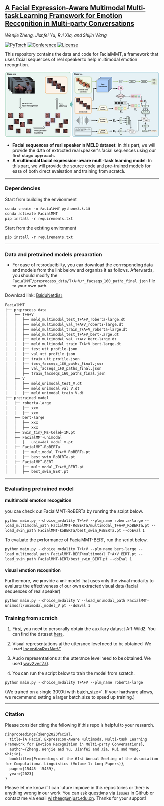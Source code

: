 ## [A Facial Expression-Aware Multimodal Multi-task Learning Framework for Emotion Recognition in Multi-party Conversations](https://aclanthology.org/2023.acl-long.861.pdf)

<i>Wenjie Zheng, Jianfei Yu, Rui Xia, and Shijin Wang</i>

<a href=" "><img alt="PyTorch" src="https://img.shields.io/badge/PyTorch-ee4c2c?logo=pytorch&logoColor=white"></a>
[![Conference](https://img.shields.io/badge/ACL-2023-green)](https://2023.aclweb.org/)
[![License](https://img.shields.io/badge/license-GPLv3-blue)](./LICENSE)
</div>

This repository contains the data and code for FacialMMT, a framework that uses facial sequences of real speaker to help multimodal emotion recognition.

![overview.png](utils/overview.jpg)
- **Facial sequences of real speaker in MELD dataset**: In this part, we will provide the data of extracted real speaker's facial sequences using our first-stage approach. 
- **A multimodal facial expression-aware multi-task learning model**: In this part, we will provide the source code and pre-trained models for ease of both direct evaluation and training from scratch.

***

### Dependencies

Start from building the environment
```
conda create -n FacialMMT python=3.8.15
conda activate FacialMMT
pip install -r requirements.txt
```

Start from the existing environment
```
pip install -r requirements.txt
```

***

### Data and pretrained models preparation

- For ease of reproducibility, you can download the corresponding data and models from the link below and organize it as follows. Afterwards, you should modify the `FacialMMT/preprocess_data/T+A+V/*_facseqs_160_paths_final.json` file to your own path.

Download link: [BaiduNetdisk](https://pan.baidu.com/s/1qBWIM34LU5pstlv6vBL8Gg?pwd=dr8p)
```
FacialMMT
├── preprocess_data
│   ├── T+A+V
│   │   ├── meld_multimodal_test_T+A+V_roberta-large.dt
│   │   ├── meld_multimodal_val_T+A+V_roberta-large.dt
│   │   ├── meld_multimodal_train_T+A+V_roberta-large.dt
│   │   ├── meld_multimodal_test_T+A+V_bert-large.dt
│   │   ├── meld_multimodal_val_T+A+V_bert-large.dt
│   │   ├── meld_multimodal_train_T+A+V_bert-large.dt
│   │   ├── test_utt_profile.json
│   │   ├── val_utt_profile.json
│   │   ├── train_utt_profile.json
│   │   ├── test_facseqs_160_paths_final.json
│   │   ├── val_facseqs_160_paths_final.json
│   │   ├── train_facseqs_160_paths_final.json 
│   ├── V
│   │   ├── meld_unimodal_test_V.dt
│   │   ├── meld_unimodal_val_V.dt
│   │   ├── meld_unimodal_train_V.dt
├── pretrained_model
│   ├── roberta-large
│   │   ├── xxx
│   │   ├── xxx
│   ├── bert-large
│   │   ├── xxx
│   │   ├── xxx
│   ├── Swin_tiny_Ms-Celeb-1M.pt
│   ├── FacialMMT-unimodal
│   │   ├── unimodal_model_V.pt
│   ├── FacialMMT-RoBERTa
│   │   ├── multimodal_T+A+V_RoBERTa.pt
│   │   ├── best_swin_RoBERTa.pt
│   ├── FacialMMT-BERT
│   │   ├── multimodal_T+A+V_BERT.pt
│   │   ├── best_swin_BERT.pt
```
***

### Evaluating pretrained model

#### multimodal emotion recognition
you can check our FacialMMT-RoBERTa by running the script below.
```
python main.py --choice_modality T+A+V --plm_name roberta-large --load_multimodal_path FacialMMT-RoBERTa/multimodal_T+A+V_RoBERTa.pt --load_swin_path FacialMMT-RoBERTa/best_swin_RoBERTa.pt --doEval 1
```

To evaluate the performance of FacialMMT-BERT, run the script below.
```
python main.py --choice_modality T+A+V --plm_name bert-large --load_multimodal_path FacialMMT-BERT/multimodal_T+A+V_BERT.pt --load_swin_path FacialMMT-BERT/best_swin_BERT.pt --doEval 1
```

#### visual emotion recognition

Furthermore, we provide a uni-model that uses only the visual modality to evaluate the effectiveness of our own extracted visual data (facial sequences of real speaker).
```
python main.py --choice_modality V --load_unimodal_path FacialMMT-unimodal/unimodal_model_V.pt --doEval 1
```

### Training from scratch
1. First, you need to personally obtain the auxiliary dataset Aff-Wild2. You can find the dataset [here](https://ibug.doc.ic.ac.uk/resources/cvpr-2022-3rd-abaw/).

2. Visual representations at the utterance level need to be obtained. We used [InceptionResNetV1](https://github.com/timesler/facenet-pytorch).

3. Audio representations at the utterance level need to be obtained. We used [wav2vec2.0](https://huggingface.co/facebook/wav2vec2-base-960h).

4. You can run the script below to train the model from scratch.
```
python main.py --choice_modality T+A+V --plm_name roberta-large
```
(We trained on a single 3090ti with batch_size=1. If your hardware allows, we recommend setting a larger batch_size to speed up training.)
***

### Citation

Please consider citing the following if this repo is helpful to your research.
```
@inproceedings{zheng2023facial,
  title={A Facial Expression-Aware Multimodal Multi-task Learning Framework for Emotion Recognition in Multi-party Conversations},
  author={Zheng, Wenjie and Yu, Jianfei and Xia, Rui and Wang, Shijin},
  booktitle={Proceedings of the 61st Annual Meeting of the Association for Computational Linguistics (Volume 1: Long Papers)},
  pages={15445--15459},
  year={2023}
}
```

Please let me know if I can future improve in this repositories or there is anything wrong in our work. You can ask questions via `issues` in Github or contact me via email wjzheng@njust.edu.cn. Thanks for your support!


